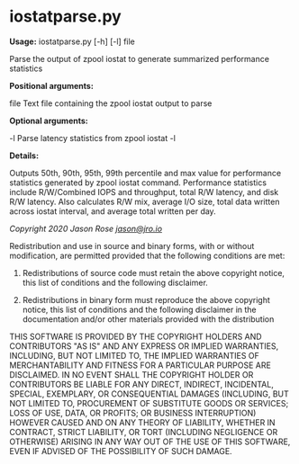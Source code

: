 # iostatparse.py

**Usage:** iostatparse.py [-h] [-l] file

Parse the output of zpool iostat to generate summarized performance statistics

**Positional arguments:**

 file 		Text file containing the zpool iostat output to parse


**Optional arguments:**

 -l 			Parse latency statistics from zpool iostat -l

**Details:**

Outputs 50th, 90th, 95th, 99th percentile and max value for performance statistics generated by zpool iostat command.
Performance statistics include R/W/Combined IOPS and throughput, total R/W latency, and disk R/W latency. Also
calculates R/W mix, average I/O size, total data written across iostat interval, and average total written per day.


*Copyright 2020 Jason Rose <jason@jro.io>*

Redistribution and use in source and binary forms, with or without modification, are permitted provided that the
following conditions are met:

1. Redistributions of source code must retain the above copyright notice, this list of conditions and the following
   disclaimer.

2. Redistributions in binary form must reproduce the above copyright notice, this list of conditions and the
   following disclaimer in the documentation and/or other materials provided with the distribution

THIS SOFTWARE IS PROVIDED BY THE COPYRIGHT HOLDERS AND CONTRIBUTORS "AS IS" AND ANY EXPRESS OR IMPLIED WARRANTIES,
INCLUDING, BUT NOT LIMITED TO, THE IMPLIED WARRANTIES OF MERCHANTABILITY AND FITNESS FOR A PARTICULAR PURPOSE ARE
DISCLAIMED. IN NO EVENT SHALL THE COPYRIGHT HOLDER OR CONTRIBUTORS BE LIABLE FOR ANY DIRECT, INDIRECT, INCIDENTAL,
SPECIAL, EXEMPLARY, OR CONSEQUENTIAL DAMAGES (INCLUDING, BUT NOT LIMITED TO, PROCUREMENT OF SUBSTITUTE GOODS OR
SERVICES; LOSS OF USE, DATA, OR PROFITS; OR BUSINESS INTERRUPTION) HOWEVER CAUSED AND ON ANY THEORY OF LIABILITY,
WHETHER IN CONTRACT, STRICT LIABILITY, OR TORT (INCLUDING NEGLIGENCE OR OTHERWISE) ARISING IN ANY WAY OUT OF THE USE
OF THIS SOFTWARE, EVEN IF ADVISED OF THE POSSIBILITY OF SUCH DAMAGE.
